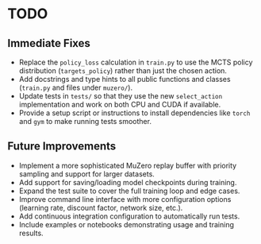 # TODO

## Immediate Fixes
- Replace the `policy_loss` calculation in `train.py` to use the MCTS policy
  distribution (`targets_policy`) rather than just the chosen action.
- Add docstrings and type hints to all public functions and classes
  (`train.py` and files under `muzero/`).
- Update tests in `tests/` so that they use the new `select_action` implementation
  and work on both CPU and CUDA if available.
- Provide a setup script or instructions to install dependencies like `torch`
  and `gym` to make running tests smoother.

## Future Improvements
- Implement a more sophisticated MuZero replay buffer with priority sampling and
  support for larger datasets.
- Add support for saving/loading model checkpoints during training.
- Expand the test suite to cover the full training loop and edge cases.
- Improve command line interface with more configuration options (learning rate,
  discount factor, network size, etc.).
- Add continuous integration configuration to automatically run tests.
- Include examples or notebooks demonstrating usage and training results.
